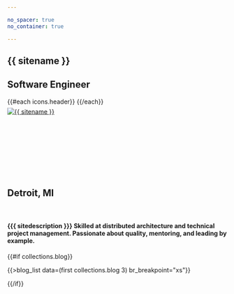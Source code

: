 ```yaml
---

no_spacer: true
no_container: true

---
```


<section class="d-flex flex-column text-center w-100 vh-100 text-shadow-sm">
    <div class="my-auto p-4">
        <h1 class="display-1">{{ sitename }}</h1>
        <h2>Software Engineer</h2>
        <p class="h1 mt-5">
            {{#each icons.header}}
                <a href="{{link}}" target="_blank" {{#if title}}title="{{title}}"{{/if}} class="text-dark text-decoration-none">
                    <span class="fa-stack align-top">
                        <i class="fal fa-circle fa-stack-2x"></i>
                        <i class="{{icon}} fa-stack-1x"></i>
                    </span>
                </a>
            {{/each}}
        </p>
    </div>
</section>

<section class="d-flex flex-column text-center w-100 bg-light">
    <div class="position-absolute w-100 text-center" style="transform:translate(0%,-50%)">
        <a href="#" onclick="document.getElementById('summary').scrollIntoView({behavior:'smooth'}); return false;">
            <img src="{{gravatar.main}}?r=g&d=mp&s=256" alt="{{ sitename }}" class="mw-50 rounded-circle img-thumbnail bg-dark border-dark">
        </a>
    </div>
    <div style="height:128px; max-height:20vw;">&nbsp;</div> <!-- 256px/2 Gravatar spacer -->
    <div id="summary" class="mw-md-75 my-6 mx-auto px-4">
        <h2>
            <i class="far fa-map-marker-alt"></i>
            Detroit, MI
        </h2>
        <br>
        <h4>
            {{{ sitedescription }}}
            Skilled at distributed architecture and technical project management.
            Passionate about quality, mentoring, and leading by example.
        </h4>
    </div>
</section>

{{#if collections.blog}}<section class="p-5 p-md-6 markdown">
    {{>blog_list data=(first collections.blog 3) br_breakpoint="xs"}}
</section>{{/if}}

